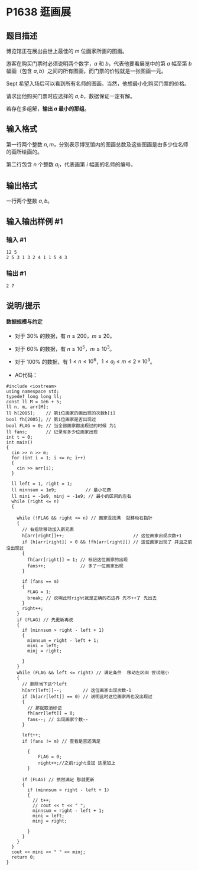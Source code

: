 # P1638 逛画展

## 题目描述

博览馆正在展出由世上最佳的 $m$ 位画家所画的图画。

游客在购买门票时必须说明两个数字，$a$ 和 $b$，代表他要看展览中的第 $a$ 幅至第 $b$ 幅画（包含 $a,b$）之间的所有图画，而门票的价钱就是一张图画一元。

Sept 希望入场后可以看到所有名师的图画。当然，他想最小化购买门票的价格。

请求出他购买门票时应选择的 $a,b$，数据保证一定有解。

若存在多组解，**输出 $a$ 最小的那组**。

## 输入格式

第一行两个整数 $n,m$，分别表示博览馆内的图画总数及这些图画是由多少位名师的画所绘画的。

第二行包含 $n$ 个整数 $a_i$，代表画第 $i$ 幅画的名师的编号。

## 输出格式

一行两个整数 $a,b$。

## 输入输出样例 #1

### 输入 #1

```
12 5
2 5 3 1 3 2 4 1 1 5 4 3
```

### 输出 #1

```
2 7
```

## 说明/提示

#### 数据规模与约定

- 对于 $30\%$ 的数据，有 $n\le200$，$m\le20$。
- 对于 $60\%$ 的数据，有 $n\le10^5$，$m\le10^3$。
- 对于 $100\%$ 的数据，有 $1\leq n\le10^6$，$1 \leq a_i \leq m\le2\times10^3$。

- AC代码：
```
#include <iostream>
using namespace std;
typedef long long ll;
const ll M = 1e6 + 5;
ll n, m, arr[M];
ll h[2005];    // 第i位画家的画出现的次数h[i]
bool fh[2005]; // 第i位画家是否出现过
bool FLAG = 0; // 当全部画家都出现过的时候 为1
ll fans;       // 记录有多少位画家出现
int t = 0;
int main()
{
  cin >> n >> m;
  for (int i = 1; i <= n; i++)
  {
    cin >> arr[i];
  }

  ll left = 1, right = 1;
  ll minnsum = 1e9;           // 最小花费
  ll mini = -1e9, minj = -1e9; // 最小的区间的左右
  while (right <= n)
  {

    while (!FLAG && right <= n) // 画家没找满  就移动右指针
    {
      // 右指针移动加入新元素
      h[arr[right]]++;                          // 这位画家出现次数+1
      if (h[arr[right]] > 0 && !fh[arr[right]]) // 这位画家出现了 并且之前没出现过
      {
        fh[arr[right]] = 1; // 标记这位画家的出现
        fans++;             // 多了一位画家出现
      }

      if (fans == m)
      {
        FLAG = 1;
        break; // 说明此时right就是正确的右边界 先不++了 先出去
      }
      right++;
    }
    if (FLAG) // 先更新再说
    {
      if (minnsum > right - left + 1)
      {
        minnsum = right - left + 1;
        mini = left;
        minj = right;

      }
    }
    while (FLAG && left <= right) // 满足条件  移动左区间 尝试缩小
    {
      // 删除当下这个left
      h[arr[left]]--;        // 这位画家出现次数-1
      if (h[arr[left]] == 0) // 说明此时这位画家再也没出现过
      {
        // 那就取消标记
        fh[arr[left]] = 0;
        fans--; // 出现画家个数--
      }

      left++;
      if (fans != m) // 查看是否还满足

		{
			FLAG = 0;
			right++;//之前right没加 这里加上
		}

      if (FLAG) // 依然满足 那就更新
      {
        if (minnsum > right - left + 1)
        {
          // t++;
          // cout << t << " ";
          minnsum = right - left + 1;
          mini = left;
          minj = right;

        }
      }
    }
  }
  cout << mini << " " << minj;
  return 0;
}

```
